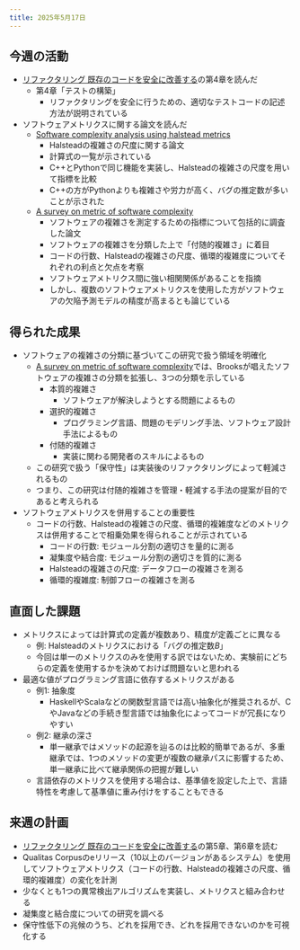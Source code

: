 ```yaml
---
title: 2025年5月17日
---
```

## 今週の活動
- [リファクタリング 既存のコードを安全に改善する](https://www.ohmsha.co.jp/book/9784274224546/)の第4章を読んだ
	- 第4章「テストの構築」
		- リファクタリングを安全に行うための、適切なテストコードの記述方法が説明されている
- ソフトウェアメトリクスに関する論文を読んだ
	- [Software complexity analysis using halstead metrics](https://doi.org/10.1109/ICOEI.2017.8300883)
		- Halsteadの複雑さの尺度に関する論文
		- 計算式の一覧が示されている
		- C++とPythonで同じ機能を実装し、Halsteadの複雑さの尺度を用いて指標を比較
		- C++の方がPythonよりも複雑さや労力が高く、バグの推定数が多いことが示された
	- [A survey on metric of software complexity](https://doi.org/10.1109/ICIME.2010.5477581)
		- ソフトウェアの複雑さを測定するための指標について包括的に調査した論文
		- ソフトウェアの複雑さを分類した上で「付随的複雑さ」に着目
		- コードの行数、Halsteadの複雑さの尺度、循環的複雑度についてそれぞれの利点と欠点を考察
		- ソフトウェアメトリクス間に強い相関関係があることを指摘
		- しかし、複数のソフトウェアメトリクスを使用した方がソフトウェアの欠陥予測モデルの精度が高まるとも論じている
## 得られた成果
- ソフトウェアの複雑さの分類に基づいてこの研究で扱う領域を明確化
	-  [A survey on metric of software complexity](https://doi.org/10.1109/ICIME.2010.5477581)では、Brooksが唱えたソフトウェアの複雑さの分類を拡張し、3つの分類を示している
		- 本質的複雑さ
			- ソフトウェアが解決しようとする問題によるもの
		- 選択的複雑さ
			- プログラミング言語、問題のモデリング手法、ソフトウェア設計手法によるもの
		- 付随的複雑さ
			- 実装に関わる開発者のスキルによるもの
	- この研究で扱う「保守性」は実装後のリファクタリングによって軽減されるもの
	- つまり、この研究は付随的複雑さを管理・軽減する手法の提案が目的であると考えられる
- ソフトウェアメトリクスを併用することの重要性
	- コードの行数、Halsteadの複雑さの尺度、循環的複雑度などのメトリクスは併用することで相乗効果を得られることが示されている
		- コードの行数: モジュール分割の適切さを量的に測る
		- 凝集度や結合度: モジュール分割の適切さを質的に測る
		- Halsteadの複雑さの尺度: データフローの複雑さを測る
		- 循環的複雑度: 制御フローの複雑さを測る
## 直面した課題
- メトリクスによっては計算式の定義が複数あり、精度が定義ごとに異なる
	- 例: Halsteadのメトリクスにおける「バグの推定数$B$」
	- 今回は単一のメトリクスのみを使用する訳ではないため、実験前にどちらの定義を使用するかを決めておけば問題ないと思われる
- 最適な値がプログラミング言語に依存するメトリクスがある
	- 例1: 抽象度
		- HaskellやScalaなどの関数型言語では高い抽象化が推奨されるが、CやJavaなどの手続き型言語では抽象化によってコードが冗長になりやすい
	- 例2: 継承の深さ
		- 単一継承ではメソッドの起源を辿るのは比較的簡単であるが、多重継承では、1つのメソッドの変更が複数の継承パスに影響するため、単一継承に比べて継承関係の把握が難しい
	- 言語依存のメトリクスを使用する場合は、基準値を設定した上で、言語特性を考慮して基準値に重み付けをすることもできる
## 来週の計画
- [リファクタリング 既存のコードを安全に改善する](https://www.ohmsha.co.jp/book/9784274224546/)の第5章、第6章を読む
- Qualitas Corpusのeリリース（10以上のバージョンがあるシステム）を使用してソフトウェアメトリクス（コードの行数、Halsteadの複雑さの尺度、循環的複雑度）の変化を計測
- 少なくとも1つの異常検出アルゴリズムを実装し、メトリクスと組み合わせる
- 凝集度と結合度についての研究を調べる
- 保守性低下の兆候のうち、どれを採用でき、どれを採用できないのかを可視化する